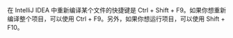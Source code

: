 在 IntelliJ IDEA 中重新编译某个文件的快捷键是 Ctrl + Shift + F9。如果你想重新编译整个项目，可以使用 Ctrl + F9。另外，如果你想运行项目，可以使用 Shift + F10。

